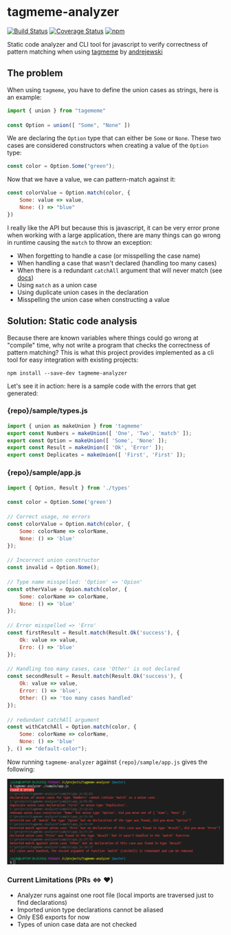# tagmeme-analyzer 

[![Build Status](https://travis-ci.org/Zaid-Ajaj/tagmeme-analyzer.svg?branch=master)](https://travis-ci.org/Zaid-Ajaj/tagmeme-analyzer)   [![Coverage Status](https://coveralls.io/repos/github/Zaid-Ajaj/tagmeme-analyzer/badge.svg?branch=master)](https://coveralls.io/github/Zaid-Ajaj/tagmeme-analyzer?branch=master) [![npm](https://img.shields.io/npm/v/:package.svg)](https://www.npmjs.com/package/tagmeme-analyzer)

Static code analyzer and CLI tool for javascript to verify correctness of pattern matching when using [tagmeme](https://github.com/andrejewski/tagmeme) by [andrejewski](https://github.com/andrejewski)

## The problem
When using `tagmeme`, you have to define the union cases as strings, here is an example:
```js
import { union } from "tagememe" 

const Option = union([ "Some", "None" ])
```
We are declaring the `Option` type that can either be `Some` or `None`. These two cases are considered constructors when creating a value of the `Option` type:
```js
const color = Option.Some("green");
```
Now that we have a value, we can pattern-match against it:
```js
const colorValue = Option.match(color, {
    Some: value => value, 
    None: () => "blue"
})
```
I really like the API but because this is javascript, it can be very error prone when working with a large application, there are many things can go wrong in runtime causing the `match` to throw an exception:
 - When forgetting to handle a case (or misspelling the case name)
 - When handling a case that wasn't declared (handling too many cases)
 - When there is a redundant `catchAll` argument that will never match (see [docs](https://github.com/andrejewski/tagmeme#documentation))
 - Using `match` as a union case
 - Using duplicate union cases in the declaration
 - Misspelling the union case when constructing a value

## Solution: Static code analysis
Because there are known variables where things could go wrong at "compile" time, why not write a program that checks the correctness of pattern matching? This is what this project provides implemented as a cli tool for easy integration with existing projects:
```
npm install --save-dev tagmeme-analyzer
```
Let's see it in action: here is a sample code with the errors that get generated:
### {repo}/sample/types.js
```js
import { union as makeUnion } from 'tagmeme'
export const Numbers = makeUnion([ 'One', 'Two', 'match' ]);
export const Option = makeUnion([ 'Some', 'None' ]);
export const Result = makeUnion([ 'Ok', 'Error' ]);
export const Deplicates = makeUnion([ 'First', 'First' ]);
```
### {repo}/sample/app.js
```js
import { Option, Result } from './types'

const color = Option.Some('green')

// Correct usage, no errors
const colorValue = Option.match(color, {
    Some: colorName => colorName, 
    None: () => 'blue'
});

// Incorrect union constructor
const invalid = Option.Nome();

// Type name misspelled: 'Option' => 'Opion'
const otherValue = Opion.match(color, {
    Some: colorName => colorName, 
    None: () => 'blue'
});

// Error misspelled => 'Erro'
const firstResult = Result.match(Result.Ok('success'), {
    Ok: value => value, 
    Erro: () => 'blue'
});

// Handling too many cases, case 'Other' is not declared
const secondResult = Result.match(Result.Ok('success'), {
    Ok: value => value, 
    Error: () => 'blue', 
    Other: () => 'too many cases handled'
});

// redundant catchAll argument
const withCatchAll = Option.match(color, {
    Some: colorName => colorName, 
    None: () => 'blue'
}, () => "default-color");
```
Now running `tagmeme-analyzer` against `{repo}/sample/app.js` gives the following:

![example](example.png)

### Current Limitations (PRs <=> :heart:) 
 - Analyzer runs against one root file (local imports are traversed just to find declarations)
 - Imported union type declarations cannot be aliased
 - Only ES6 exports for now
 - Types of union case data are not checked